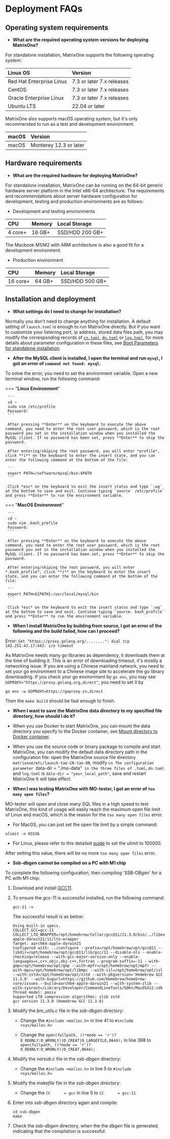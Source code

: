 # Deployment FAQs

## Operating system requirements

* **What are the required operating system versions for deploying MatrixOne?**

For standalone installation, MatrixOne supports the following operating system:

| Linux OS                 | Version                   |
| :----------------------- | :------------------------ |
| Red Hat Enterprise Linux | 7.3 or later 7.x releases |
| CentOS                   | 7.3 or later 7.x releases |
| Oracle Enterprise Linux  | 7.3 or later 7.x releases |
| Ubuntu LTS               | 22.04 or later            |

MatrixOne also supports macOS operating system, but it's only recommended to run as a test and development environment.

| macOS | Version                |
| :---- | :--------------------- |
| macOS | Monterey 12.3 or later |

## Hardware requirements

* **What are the required hardware for deploying MatrixOne?**

For standalone installation, MatrixOne can be running on the 64-bit generic hardware server platform in the Intel x86-64 architecture. The requirements and recommendations about server hardware configuration for development, testing and production environments are as follows:

* Development and testing environments

| CPU     | Memory | Local Storage   |
| :------ | :----- | :-------------- |
| 4 core+ | 16 GB+ | SSD/HDD 200 GB+ |

The Macbook M1/M2 with ARM architecture is also a good fit for a development environment.

* Production environment

| CPU      | Memory | Local Storage   |
| :------- | :----- | :-------------- |
| 16 core+ | 64 GB+ | SSD/HDD 500 GB+ |

## Installation and deployment

* **What settings do I need to change for installation?**

Normally you don't need to change anything for installation. A default setting of `launch.toml` is enough to run MatrixOne directly. But if you want to customize your listening port, ip address, stored data files path, you may modify the corresponding records of [`cn.toml`](https://github.com/matrixorigin/matrixone/blob/main/etc/launch-tae-CN-tae-DN/cn.toml), [`dn.toml`](https://github.com/matrixorigin/matrixone/blob/main/etc/launch-tae-CN-tae-DN/dn.toml) or [`log.toml`](https://github.com/matrixorigin/matrixone/blob/main/etc/launch-tae-CN-tae-DN/log.toml), for more details about parameter configuration in these files, see [Boot Parameters for standalone installation](../Reference/System-Parameters/configuration-settings.md).

* **After the MySQL client is installed, I open the terminal and run `mysql`, I got an error of `command not found: mysql`.**

To solve the error, you need to set the environment variable. Open a new terminal window, run the following command:

=== "**Linux Environment**"

     ```
     cd ~
     sudo vim /etc/profile
     Password:
     ```

     After pressing **Enter** on the keyboard to execute the above command, you need to enter the root user password, which is the root password you set in the installation window when you installed the MySQL client. If no password has been set, press **Enter** to skip the password.

     After entering/skiping the root password, you will enter *profile*, click **i** on the keyboard to enter the insert state, and you can enter the following command at the bottom of the file:

     ```
     export PATH=/software/mysql/bin:$PATH
     ```

     Click *esc* on the keyboard to exit the insert status and type `:wq` at the bottom to save and exit. Continue typing `source  /etc/profile` and press **Enter** to run the environment variable.

=== "**MacOS Environment**"

     ```
     cd ~
     sudo vim .bash_profile
     Password:
     ```

     After pressing **Enter** on the keyboard to execute the above command, you need to enter the root user password, which is the root password you set in the installation window when you installed the MySQL client. If no password has been set, press **Enter** to skip the password.

     After entering/skiping the root password, you will enter *.bash_profile*, click **i** on the keyboard to enter the insert state, and you can enter the following command at the bottom of the file:

     ```
     export PATH=${PATH}:/usr/local/mysql/bin
     ```

     Click *esc* on the keyboard to exit the insert status and type `:wq` at the bottom to save and exit. Continue typing `source. bash_profile` and press **Enter** to run the environment variable.

* **When I install MatrixOne by building from source, I got an error of the following and the build failed, how can I proceed?**

Error: `Get "https://proxy.golang.org/........": dial tcp 142.251.43.17:443: i/o timeout`

As MatrixOne needs many go libraries as dependency, it downloads them at the time of building it. This is an error of downloading timeout, it's mostly a networking issue. If you are using a Chinese mainland network, you need to set your go environment to a Chinese image site to accelerate the go library downloading. If you check your go environment by `go env`, you may see  `GOPROXY="https://proxy.golang.org,direct"`, you need to set it by

```
go env -w GOPROXY=https://goproxy.cn,direct
```

Then the `make build` should be fast enough to finish.

* **When I want to save the MatrixOne data directory to my specified file directory, how should I do it?**

- When you use Docker to start MatrixOne, you can mount the data directory you specify to the Docker container, see [Mount directory to Docker container](../Maintain/mount-data-by-docker.md).

- When you use the source code or binary package to compile and start MatrixOne, you can modify the default data directory path in the configuration file: open the MatrixOne source file directory `matrixone/etc/launch-tae-CN-tae-DN`, modify `cn The configuration parameter `data-dir = "./mo-data"` in the three files of .toml`, `dn.toml` and `log.toml` is `data-dir = "your_local_path"`, save and restart MatrixOne It will take effect.

* **When I was testing MatrixOne with MO-tester, I got an error of `too many open files`?**

MO-tester will open and close many SQL files in a high speed to test MatrixOne, this kind of usage will easily reach the maximum open file limit of Linux and macOS, which is the reason for the `too many open files` error.

* For MacOS, you can just set the open file limit by a simple command:

```
ulimit -n 65536
```

* For Linux, please refer to this detailed [guide](https://www.linuxtechi.com/set-ulimit-file-descriptors-limit-linux-servers/) to set the ulimit to 100000.

After setting this value, there will be no more `too many open files` error.

* **Ssb-dbgen cannot be compiled on a PC with M1 chip**

To complete the following configuration, then compiling 'SSB-DBgen' for a PC with M1 chip:

1. Download and install [GCC11](https://gcc.gnu.org/install/).

2. To ensure the gcc-11 is successful installed, run the following command:

    ```
    gcc-11 -v
    ```

    The successful result is as below:

    ```
    Using built-in specs.
    COLLECT_GCC=gcc-11
    COLLECT_LTO_WRAPPER=/opt/homebrew/Cellar/gcc@11/11.3.0/bin/../libexec/gcc/aarch64-apple-darwin21/11/lto-wrapper
    Target: aarch64-apple-darwin21
    Configured with: ../configure --prefix=/opt/homebrew/opt/gcc@11 --libdir=/opt/homebrew/opt/gcc@11/lib/gcc/11 --disable-nls --enable-checking=release --with-gcc-major-version-only --enable-languages=c,c++,objc,obj-c++,fortran --program-suffix=-11 --with-gmp=/opt/homebrew/opt/gmp --with-mpfr=/opt/homebrew/opt/mpfr --with-mpc=/opt/homebrew/opt/libmpc --with-isl=/opt/homebrew/opt/isl --with-zstd=/opt/homebrew/opt/zstd --with-pkgversion='Homebrew GCC 11.3.0' --with-bugurl=https://github.com/Homebrew/homebrew-core/issues --build=aarch64-apple-darwin21 --with-system-zlib --with-sysroot=/Library/Developer/CommandLineTools/SDKs/MacOSX12.sdk
    Thread model: posix
    Supported LTO compression algorithms: zlib zstd
    gcc version 11.3.0 (Homebrew GCC 11.3.0)
    ```

3. Modify the *bm_utils.c* file in the *ssb-dbgen* directory:

    - Change the `#include <malloc.h>` in line 41 to `#include <sys/malloc.h>`

    - Change the `open(fullpath, ((*mode == 'r')?O_RDONLY:O_WRONLY)|O_CREAT|O_LARGEFILE,0644);` in line 398 to ``open(fullpath, ((*mode == 'r')?O_RDONLY:O_WRONLY)|O_CREAT,0644);``

4. Modify the *varsub.c* file in the *ssb-dbgen* directory:

    - Change the `#include <malloc.h>` in line 5 to `#include <sys/malloc.h>`

5. Modify the *makefile* file in the *ssb-dbgen* directory:

    - Change the `CC      = gcc` in line 5 to `CC      = gcc-11`

6. Enter into *ssb-dbgen* directory again and compile:

    ```
    cd ssb-dbgen
    make
    ```

7. Check the *ssb-dbgen* directory, when the the *dbgen* file is generated, indicating that the compilation is successful.
